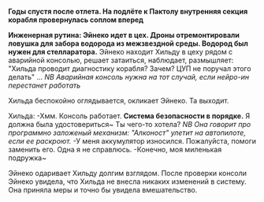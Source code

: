**Годы спустя после отлета. На подлёте к Пактолу внутренняя секция корабля провернулась соплом вперед**

**Инженерная рутина: Эйнеко идет в цех. Дроны отремонтировали ловушка для забора водорода из межзвездной среды. Водород был нужен для стелларатора.**
Эйнеко находит Хильду в цеху рядом с аварийной консолью, решает затаиться, наблюдает, размышляет:
"Хильда проводит диагностику корабля? Зачем? ЦУП не поручал этого делать"
...
*NB Аварийная консоль нужна на тот случай, если нейро-ин перестанет работать*

Хильда беспокойно оглядывается, окликает Эйнеко. Та выходит.

Хильда:
-Хмм. Консоль работает. **Система безопасности в порядке.** Я должна была удостовериться~ Ты чего-то хотела?
*NB Она говорит про программно заложеный механизм: "Алконост" улетит на автопилоте, если ее раскроют.*
-У меня аккумулятор износился. Пожалуйста, помоги заменить его. Одна я не справлюсь.
-Конечно, моя миленькая подружка~
 
 Эйнеко одаривает Хильду долгим взглядом. После проверки консоли Эйнеко увидела, что Хильда не внесла никаких изменений в систему. Она приняла меры и точно бы увидела вмешательство.